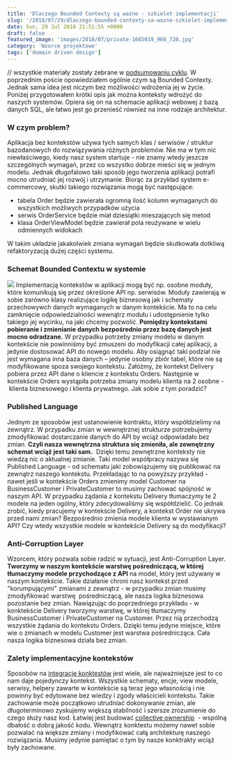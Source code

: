 ```yaml
---
title: 'Dlaczego Bounded Contexty są ważne - szkielet implementacji'
slug: '/2018/07/29/dlaczego-bounded-contexty-sa-wazne-szkielet-implementacji/'
date: Sun, 29 Jul 2018 21:51:55 +0000
draft: false
featured_image: 'images/2018/07/private-1665019_960_720.jpg'
category: 'Wzorce projektowe'
tags: ['domain driven design']
---
```


// wszystkie materiały zostały zebrane w [podsumowaniu cyklu](/2018/07/16/dlaczego-bounded-contexty-sa-wazne-podsumowanie/). W poprzednim poście opowiedziałem ogólnie czym są Bounded Contexty. Jednak sama idea jest niczym bez możliwości wdrożenia jej w życie. Poniżej przygotowałem krótki opis jak można konteksty wdrożyć do naszych systemów. Opiera się on na schemacie aplikacji webowej z bazą danych SQL, ale łatwo jest go przenieść również na inne rodzaje architektur.

### W czym problem?

Aplikacja bez kontekstów używa tych samych klas / serwisów / struktur bazodanowych do rozwiązywania różnych problemów. Nie ma w tym nic niewłaściwego, kiedy nasz system startuje - nie znamy wtedy jeszcze szczególnych wymagań, przez co wszystko dobrze mieści się w jednym modelu. Jednak długofalowo taki sposób jego tworzenia aplikacji potrafi mocno utrudniać jej rozwój i utrzymanie. Biorąc za przykład system e-commercowy, skutki takiego rozwiązania mogą być następujące:

*   tabela Order będzie zawierała ogromną ilość kolumn wymaganych do wszystkich możliwych przypadków użycia
*   serwis OrderService będzie miał dziesiątki mieszających się metod
*   klasa OrderViewModel będzie zawierał pola reużywane w wielu odmiennych widokach

W takim układzie jakakolwiek zmiana wymagań będzie skutkowała dotkliwą refaktoryzacją dużej części systemu.

### Schemat Bounded Contextu w systemie

[![](https://radblog.pl/wp-content/uploads/2018/07/POWERPNT_2018-07-29_22-52-10-1.png)](https://radblog.pl/wp-content/uploads/2018/07/POWERPNT_2018-07-29_22-52-10-1.png) Implementacją kontekstów w aplikacji mogą być np. osobne moduły, które komunikują się przez określone API np. serwisów. Moduły zawierają w sobie zarówno klasy realizujące logikę biznesową jak i schematy przechowywch danych wymaganych w danym kontekście. Ma to na celu zamknięcie odpowiedzialności wewnątrz modułu i udostępnienie tylko takiego jej wycinku, na jaki chcemy pozwolić. **Pomiędzy kontekstami pobieranie i zmienianie danych bezpośrednio przez bazę danych jest mocno odradzane.** W przypadku potrzeby zmiany modelu w danym kontekście nie powinniśmy być zmuszeni do modyfikacji całej aplikacji, a jedynie dostosować API do nowego modelu. Aby osiągnąć taki podział nie jest wymagana inna baza danych – jedynie osobny zbiór tabel, które nie są modyfikowane spoza swojego kontekstu. Załóżmy, że kontekst Delivery pobiera przez API dane o kliencie z kontekstu Orders. Następnie w kontekście Orders wystąpiła potrzeba zmiany modelu klienta na 2 osobne - klienta biznesowego i klienta prywatnego. Jak sobie z tym poradzić?

### Published Language

Jednym ze sposobów jest ustanowienie kontraktu, który współdzielimy na zewnątrz. W przypadku zmian w wewnętrznej strukturze potrzebujemy zmodyfikować dostarczanie danych do API by wciąż odpowiadało bez zmian. **Czyli nasza wewnętrzna struktura się zmieniła, ale zewnętrzny schemat wciąż jest taki sam.**  Dzięki temu zewnętrzne konteksty nie wiedzą nic o aktualnej zmianie. Taki model współpracy nazywa się Published Language - od schematu jaki zobowiązujemy się publikować na zewnątrz naszego kontekstu. Przekładając to na powyższy przykład - nawet jeśli w kontekście Orders zmienimy model Customer na BusinessCustomer i PrivateCustomer to musimy zachować spójność w naszym API. W przypadku żądania z kontekstu Delivery tłumaczymy te 2 modele na jeden ogólny, który zdecydowaliśmy się współdzielić. Co jednak zrobić, kiedy pracujemy w kontekście Delivery, a kontekst Order nie ukrywa przed nami zmian? Bezpośrednio zmienia modele klienta w wystawianym API? Czy wtedy wszystkie modele w kontekście Delivery są do modyfikacji?

### Anti-Corruption Layer

Wzorcem, który pozwala sobie radzić w sytuacji, jest Anti-Corruption Layer. **Tworzymy w naszym kontekście warstwę pośredniczącą, w której tłumaczymy modele przychodzące z API** na model, który jest używany w naszym kontekście. Takie działanie chroni nasz kontekst przed "korumpującymi" zmianami z zewnątrz - w przypadku zmian musimy zmodyfikować warstwę  pośredniczącą, ale nasza logika biznesowa pozostanie bez zmian. Nawiązując do poprzedniego przykładu - w konktekście Delivery tworzymy warstwę, w której tłumaczymy BusinessCustomer i PrivateCustomer na Customer. Przez nią przechodzą wszystkie żądania do kontekstu Orders. Dzięki temu jedyne miejsce, które wie o zmianach w modelu Customer jest warstwa pośrednicząca. Cała nasza logika biznesowa działa bez zmian.

### Zalety implementacyjne kontekstów

Sposobów na [integrację konktestów](https://www.culttt.com/2014/11/26/strategies-integrating-bounded-contexts/) jest wiele, ale najważniejsze jest to co nam daje pojedynczy kontekst. Wszystkie schematy, encje, view modele, serwisy, helpery zawarte w kontekście są teraz jego własnością i nie powinny być edytowane bez wiedzy i zgody właścicieli kontekstu. Takie zachowanie może początkowo utrudniać dokonywanie zmian, ale długoterminowo zyskujemy większą stabilność i szersze zrozumienie do czego służy nasz kod. Łatwiej jest budować [collective ownership](https://www.agilealliance.org/glossary/collective-ownership)  - wspólną dbałość o dobrą jakość kodu. Wewnątrz konktestu możemy nawet sobie pozwalać na większe zmiany i modyfikować całą architekturę naszego rozwiązania. Musimy jedynie pamiętać o tym by nasze konktrakty wciąż były zachowane.